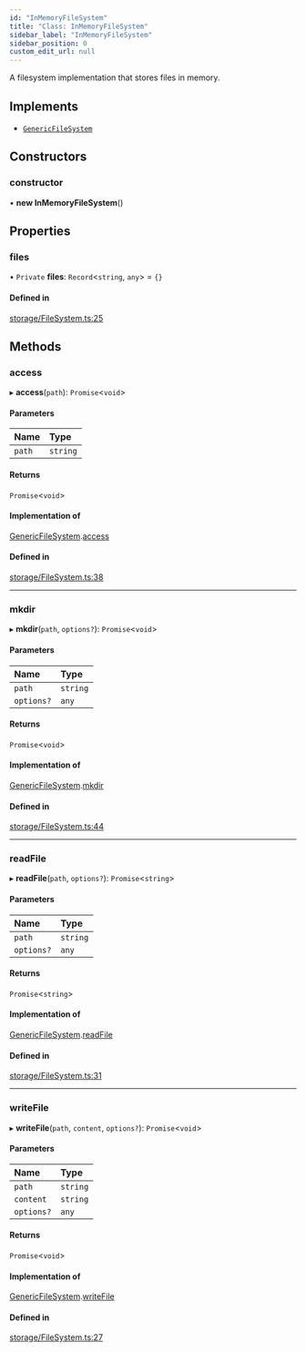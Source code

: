 ```yaml
---
id: "InMemoryFileSystem"
title: "Class: InMemoryFileSystem"
sidebar_label: "InMemoryFileSystem"
sidebar_position: 0
custom_edit_url: null
---
```


A filesystem implementation that stores files in memory.

## Implements

- [`GenericFileSystem`](../interfaces/GenericFileSystem.md)

## Constructors

### constructor

• **new InMemoryFileSystem**()

## Properties

### files

• `Private` **files**: `Record`<`string`, `any`\> = `{}`

#### Defined in

[storage/FileSystem.ts:25](https://github.com/run-llama/LlamaIndexTS/blob/f1d609d/packages/core/src/storage/FileSystem.ts#L25)

## Methods

### access

▸ **access**(`path`): `Promise`<`void`\>

#### Parameters

| Name | Type |
| :------ | :------ |
| `path` | `string` |

#### Returns

`Promise`<`void`\>

#### Implementation of

[GenericFileSystem](../interfaces/GenericFileSystem.md).[access](../interfaces/GenericFileSystem.md#access)

#### Defined in

[storage/FileSystem.ts:38](https://github.com/run-llama/LlamaIndexTS/blob/f1d609d/packages/core/src/storage/FileSystem.ts#L38)

___

### mkdir

▸ **mkdir**(`path`, `options?`): `Promise`<`void`\>

#### Parameters

| Name | Type |
| :------ | :------ |
| `path` | `string` |
| `options?` | `any` |

#### Returns

`Promise`<`void`\>

#### Implementation of

[GenericFileSystem](../interfaces/GenericFileSystem.md).[mkdir](../interfaces/GenericFileSystem.md#mkdir)

#### Defined in

[storage/FileSystem.ts:44](https://github.com/run-llama/LlamaIndexTS/blob/f1d609d/packages/core/src/storage/FileSystem.ts#L44)

___

### readFile

▸ **readFile**(`path`, `options?`): `Promise`<`string`\>

#### Parameters

| Name | Type |
| :------ | :------ |
| `path` | `string` |
| `options?` | `any` |

#### Returns

`Promise`<`string`\>

#### Implementation of

[GenericFileSystem](../interfaces/GenericFileSystem.md).[readFile](../interfaces/GenericFileSystem.md#readfile)

#### Defined in

[storage/FileSystem.ts:31](https://github.com/run-llama/LlamaIndexTS/blob/f1d609d/packages/core/src/storage/FileSystem.ts#L31)

___

### writeFile

▸ **writeFile**(`path`, `content`, `options?`): `Promise`<`void`\>

#### Parameters

| Name | Type |
| :------ | :------ |
| `path` | `string` |
| `content` | `string` |
| `options?` | `any` |

#### Returns

`Promise`<`void`\>

#### Implementation of

[GenericFileSystem](../interfaces/GenericFileSystem.md).[writeFile](../interfaces/GenericFileSystem.md#writefile)

#### Defined in

[storage/FileSystem.ts:27](https://github.com/run-llama/LlamaIndexTS/blob/f1d609d/packages/core/src/storage/FileSystem.ts#L27)

